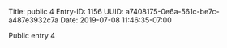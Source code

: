 Title: public 4
Entry-ID: 1156
UUID: a7408175-0e6a-561c-be7c-a487e3932c7a
Date: 2019-07-08 11:46:35-07:00

Public entry 4
